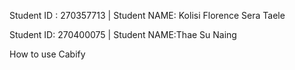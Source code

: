 Student ID : 270357713 | Student NAME: Kolisi Florence Sera Taele

Student ID: 270400075 | Student NAME:Thae Su Naing

How to use Cabify
